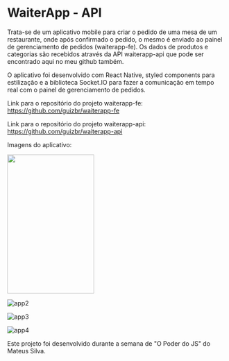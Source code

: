 # WaiterApp - API
Trata-se de um aplicativo mobile para criar o pedido de uma mesa de um restaurante, onde após confirmado o pedido, o mesmo é enviado ao painel de gerenciamento de pedidos (waiterapp-fe). Os dados de produtos e categorias são recebidos através da API waiterapp-api que pode ser encontrado aqui no meu github também.

O aplicativo foi desenvolvido com React Native, styled components para estilização e a biblioteca Socket.IO para fazer a comunicação em tempo real com o painel de gerenciamento de pedidos.

Link para o repositório do projeto waiterapp-fe: https://github.com/guizbr/waiterapp-fe

Link para o repositório do projeto waiterapp-api: https://github.com/guizbr/waiterapp-api

Imagens do aplicativo:

<img src="https://user-images.githubusercontent.com/55899678/222972746-a81054eb-b029-40c0-a04b-4c8474afc12c.jpg" width="200" height="320">


![app2](https://user-images.githubusercontent.com/55899678/222972754-3f85d591-3109-4ff1-9935-d5d4caabc840.jpg)


![app3](https://user-images.githubusercontent.com/55899678/222972760-45a06c5a-6d98-43c3-a0a6-65ccc9b4303a.jpg)


![app4](https://user-images.githubusercontent.com/55899678/222972764-27948806-cf33-4deb-ab67-ba80e4c296d3.jpg)


Este projeto foi desenvolvido durante a semana de "O Poder do JS" do Mateus Silva.
